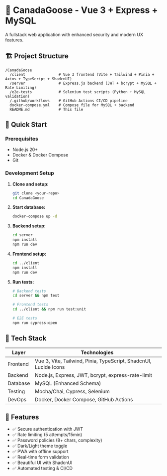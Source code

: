 # 🚀 CanadaGoose - Vue 3 + Express + MySQL

A fullstack web application with enhanced security and modern UX features.

## 🏗️ Project Structure

```
/CanadaGoose
  /client               # Vue 3 frontend (Vite + Tailwind + Pinia + Axios + TypeScript + ShadcnUI)
  /server               # Express.js backend (JWT + bcrypt + MySQL + Rate Limiting)
  /e2e-tests            # Selenium test scripts (Python + MySQL validation)
  /.github/workflows    # GitHub Actions CI/CD pipeline
  docker-compose.yml    # Compose file for MySQL + backend
  README.md             # This file
```

## 🚀 Quick Start

### Prerequisites

- Node.js 20+
- Docker & Docker Compose
- Git

### Development Setup

1. **Clone and setup:**

   ```bash
   git clone <your-repo>
   cd CanadaGoose
   ```

2. **Start database:**

   ```bash
   docker-compose up -d
   ```

3. **Backend setup:**

   ```bash
   cd server
   npm install
   npm run dev
   ```

4. **Frontend setup:**

   ```bash
   cd ../client
   npm install
   npm run dev
   ```

5. **Run tests:**

   ```bash
   # Backend tests
   cd server && npm test

   # Frontend tests
   cd ../client && npm run test:unit

   # E2E tests
   npm run cypress:open
   ```

## 🧱 Tech Stack

| Layer    | Technologies                                                     |
| -------- | ---------------------------------------------------------------- |
| Frontend | Vue 3, Vite, Tailwind, Pinia, TypeScript, ShadcnUI, Lucide Icons |
| Backend  | Node.js, Express, JWT, bcrypt, express-rate-limit                |
| Database | MySQL (Enhanced Schema)                                          |
| Testing  | Mocha/Chai, Cypress, Selenium                                    |
| DevOps   | Docker, Docker Compose, GitHub Actions                           |

## 🔐 Features

- ✅ Secure authentication with JWT
- ✅ Rate limiting (5 attempts/15min)
- ✅ Password policies (8+ chars, complexity)
- ✅ Dark/Light theme toggle
- ✅ PWA with offline support
- ✅ Real-time form validation
- ✅ Beautiful UI with ShadcnUI
- ✅ Automated testing & CI/CD
